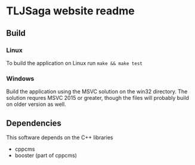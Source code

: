 TLJSaga website readme
======================

## Build ##
### Linux ###
To build the application on Linux run `make && make test`

### Windows ###
Build the application using the MSVC solution on the win32 directory. The solution requres MSVC 2015 or greater, though the files will probably build on older version as well.

## Dependencies ##
This software depends on the C++ libraries
  - cppcms
  - booster (part of cppcms)
